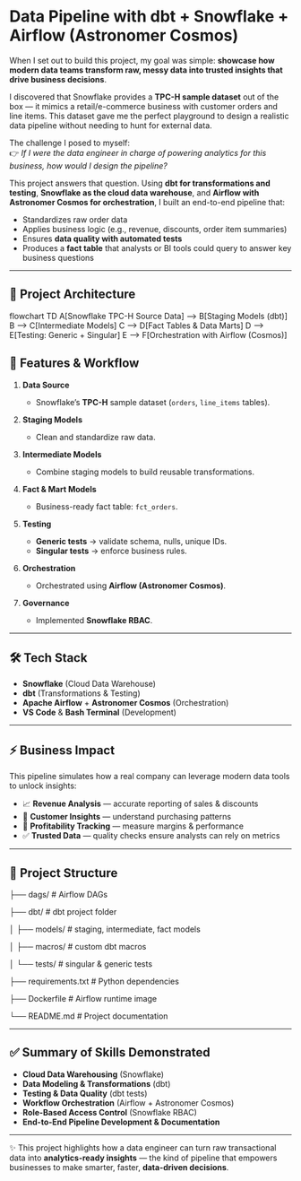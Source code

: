 # Data Pipeline with dbt + Snowflake + Airflow (Astronomer Cosmos)

When I set out to build this project, my goal was simple: **showcase how modern data teams transform raw, messy data into trusted insights that drive business decisions**.  

I discovered that Snowflake provides a **TPC-H sample dataset** out of the box — it mimics a retail/e-commerce business with customer orders and line items. This dataset gave me the perfect playground to design a realistic data pipeline without needing to hunt for external data.  

The challenge I posed to myself:  
👉 *If I were the data engineer in charge of powering analytics for this business, how would I design the pipeline?*  

This project answers that question. Using **dbt for transformations and testing**, **Snowflake as the cloud data warehouse**, and **Airflow with Astronomer Cosmos for orchestration**, I built an end-to-end pipeline that:
- Standardizes raw order data  
- Applies business logic (e.g., revenue, discounts, order item summaries)  
- Ensures **data quality with automated tests**  
- Produces a **fact table** that analysts or BI tools could query to answer key business questions  

---

## 📌 Project Architecture

flowchart TD
    A[Snowflake TPC-H Source Data] --> B[Staging Models (dbt)]
    B --> C[Intermediate Models]
    C --> D[Fact Tables & Data Marts]
    D --> E[Testing: Generic + Singular]
    E --> F[Orchestration with Airflow (Cosmos)]

## 🚀 Features & Workflow

1. **Data Source**  
   - Snowflake’s **TPC-H** sample dataset (`orders`, `line_items` tables).

2. **Staging Models**  
   - Clean and standardize raw data.

3. **Intermediate Models**  
   - Combine staging models to build reusable transformations.

4. **Fact & Mart Models**  
   - Business-ready fact table: `fct_orders`.

5. **Testing**  
   - **Generic tests** → validate schema, nulls, unique IDs.  
   - **Singular tests** → enforce business rules.

6. **Orchestration**  
   - Orchestrated using **Airflow (Astronomer Cosmos)**.

7. **Governance**  
   - Implemented **Snowflake RBAC**.

---

## 🛠️ Tech Stack

- **Snowflake** (Cloud Data Warehouse)  
- **dbt** (Transformations & Testing)  
- **Apache Airflow** + **Astronomer Cosmos** (Orchestration)  
- **VS Code** & **Bash Terminal** (Development)

---

## ⚡ Business Impact

This pipeline simulates how a real company can leverage modern data tools to unlock insights:

- 📈 **Revenue Analysis** — accurate reporting of sales & discounts  
- 🛒 **Customer Insights** — understand purchasing patterns  
- 💸 **Profitability Tracking** — measure margins & performance  
- ✅ **Trusted Data** — quality checks ensure analysts can rely on metrics

---

## 📂 Project Structure


├── dags/                # Airflow DAGs

├── dbt/                 # dbt project folder

│   ├── models/          # staging, intermediate, fact models

│   ├── macros/          # custom dbt macros

│   └── tests/           # singular & generic tests

├── requirements.txt     # Python dependencies

├── Dockerfile           # Airflow runtime image

└── README.md            # Project documentation


---

## ✅ Summary of Skills Demonstrated

- **Cloud Data Warehousing** (Snowflake)  
- **Data Modeling & Transformations** (dbt)  
- **Testing & Data Quality** (dbt tests)  
- **Workflow Orchestration** (Airflow + Astronomer Cosmos)  
- **Role-Based Access Control** (Snowflake RBAC)  
- **End-to-End Pipeline Development & Documentation**  

---

✨ This project highlights how a data engineer can turn raw transactional data into **analytics-ready insights** — the kind of pipeline that empowers businesses to make smarter, faster, **data-driven decisions**.


